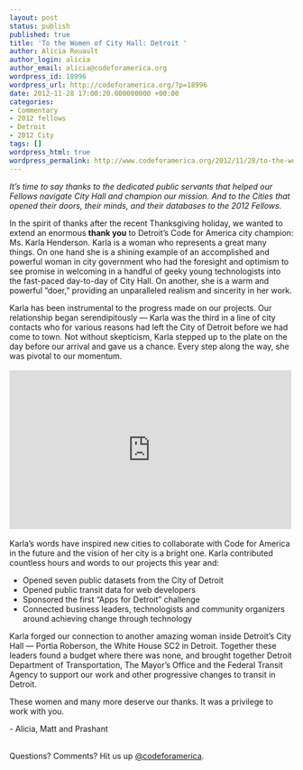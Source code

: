 ```yaml
---
layout: post
status: publish
published: true
title: 'To the Women of City Hall: Detroit '
author: Alicia Rouault
author_login: alicia
author_email: alicia@codeforamerica.org
wordpress_id: 18996
wordpress_url: http://codeforamerica.org/?p=18996
date: 2012-11-28 17:00:20.000000000 +00:00
categories:
- Commentary
- 2012 fellows
- Detroit
- 2012 City
tags: []
wordpress_html: true
wordpress_permalink: http://www.codeforamerica.org/2012/11/28/to-the-women-of-city-hall-detroit/
---
```


<p><em>It’s time to say thanks to the dedicated public servants that helped our Fellows navigate City Hall and champion our mission. And to the Cities that opened their doors, their minds, and their databases to the 2012 Fellows.</em></p>
<p>In the spirit of thanks after the recent Thanksgiving holiday, we wanted to extend an enormous <strong>thank you</strong> to Detroit’s Code for America city champion: Ms. Karla Henderson. Karla is a woman who represents a great many things. On one hand she is a shining example of an accomplished and powerful woman in city government who had the foresight and optimism to see promise in welcoming in a handful of geeky young technologists into the fast-paced day-to-day of City Hall. On another, she is a warm and powerful “doer,” providing an unparalleled realism and sincerity in her work.</p>
<p>Karla has been instrumental to the progress made on our projects. Our relationship began serendipitously — Karla was the third in a line of city contacts who for various reasons had left the City of Detroit before we had come to town. Not without skepticism, Karla stepped up to the plate on the day before our arrival and gave us a chance. Every step along the way, she was pivotal to our momentum.<br/>
 <br/>
<iframe allowfullscreen="" frameborder="0" height="281" mozallowfullscreen="" src="http://player.vimeo.com/video/53370545" webkitallowfullscreen="" width="500"></iframe><br/>
 <br/>
Karla’s words have inspired new cities to collaborate with Code for America in the future and the vision of her city is a bright one. Karla contributed countless hours and words to our projects this year and:</p>
<ul>
<li>Opened seven public datasets from the City of Detroit</li>
<li>Opened public transit data for web developers</li>
<li>Sponsored the first “Apps for Detroit” challenge</li>
<li>Connected business leaders, technologists and community organizers around achieving change through technology</li>
</ul>
<p>Karla forged our connection to another amazing woman inside Detroit’s City Hall — Portia Roberson, the White House SC2 in Detroit. Together these leaders found a budget where there was none, and brought together Detroit Department of Transportation, The Mayor’s Office and the Federal Transit Agency to support our work and other progressive changes to transit in Detroit.</p>
<p>These women and many more deserve our thanks. It was a privilege to work with you.</p>
<p>- Alicia, Matt and Prashant<br/>
 </p>
<p>Questions? Comments? Hit us up <a href="http://twitter.com/codeforamerica">@codeforamerica</a>.</p>
